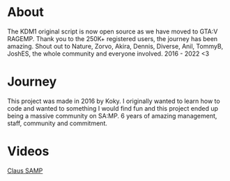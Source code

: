 # About
The KDM1 original script is now open source as we have moved to GTA:V RAGEMP. Thank you to the 250K+ registered users, the journey has been amazing. Shout out to Nature, Zorvo, Akira, Dennis, Diverse, Anil, TommyB, JoshES, the whole community and everyone involved. 2016 - 2022 &lt;3  

# Journey
This project was made in 2016 by Koky. I originally wanted to learn how to code and wanted to something I would find fun and this project ended up being a massive community on SA:MP. 6 years of amazing management, staff, community and commitment.

# Videos

[Claus SAMP](https://youtu.be/JntqMD1CUJY)
